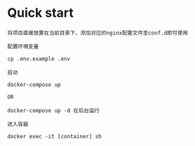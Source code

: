 # Quick start

```
将项目直接放置在当前目录下，添加对应的nginx配置文件至conf.d即可使用
```

```
配置环境变量

cp .env.example .env
```

```
启动

docker-compose up

OR

docker-compose up -d 在后台运行
```

```
进入容器

docker exec -it [container] sh
```